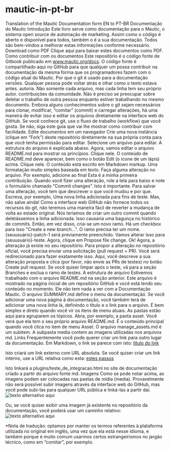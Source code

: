 # mautic-in-pt-br
Translation of the Mautic Documentation form EN to PT-BR
Documentação do Mautic
Introdução
Este livro serve como documentação para o Mautic, o sistema open source de automação de marketing. Assim como o código é aberto e disponível para todos, também o é a sua documentação. Todos são bem-vindos a melhorar estas informações conforme necessário.
Download como PDF
Clique aqui para baixar estes documentos como PDF.
Como contribuir com os documentos
Este repositório é o código fonte de Gitbook publicado em www.mautic.org/docs. O código fonte é compartilhado aqui no GitHub para que qualquer um possa contribuir na documentação da mesma forma que os programadores fazem com o código atual do Mautic.
Por que o git é usado para a documentação
versões. Qualquer pessoa pode voltar atrás e olhar como o texto estava antes.
autoria. Não somente cada arquivo, mas cada linha tem seu próprio autor.
contribuições da comunidade. Não é preciso se preocupar sobre deletar o trabalho de outra pessoa enquanto estiver trabalhando no mesmo documento.
Embora alguns conhecimentos sobre o git sejam necessários para clonar, modificar, “comitar” (commit) e carregar alterações, há uma maneira de evitar isso e editar os arquivos diretamente na interface web do GitHub. Se você conhece git, use o fluxo de trabalho (workflow) que você gosta. Se não, siga este guia que vai lhe mostrar como contribuir com facilidade.
Edite documentos em um navegador
Crie uma nova instância (clique em “Fork”) deste repositório diretamente na sua própria conta para que você tenha permissão para editar.
Selecione um arquivo para editar. A estrutura do arquivo é explicada abaixo. Agora, vamos editar o arquivo README.md para mostrar os princípios. Clique nele.
O conteúdo de README.md deve aparecer, bem como o botão Edit (o ícone de um lápis) acima. Clique nele.
O conteúdo está escrito em Markdown markup. Uma formatação muito simples baseada em texto.
Faça alguma alteração no arquivo. Por exemplo, adicione ao final Esta é a minha primeira contribuição.
Quando você fizer uma alteração, role a tela para baixo e note o formulário chamado “Commit changes”. Isto é importante. Para salvar uma alteração, você tem que descrever o que você mudou e por que. Escreva, por exemplo, Uma nova linha adicionada para fins de teste. Mas, não salve ainda!
Como a interface web GitHub não fornece todos os recursos do git, não teremos uma maneira fácil de reverter a mudança de volta ao estado original. Nós teríamos de criar um outro commit quando deletássemos a linha adicionada. Isso causaria uma bagunça no histórico de commits. Então, em vez disso, cria-se um novo ramo. Há um checkbox para isso "Create a new branch...". O ramo precisa ter um nome. {seuusuário}-patch-1 será previamente preenchido. Vamos alterar isso para {seuusuário}-teste. Agora, clique em Propose file change.
Ok! Agora, a alteração já existe no seu repositório. Para propor a alteração no repositório oficial, você precisa enviar uma solicitação (pull request = PR). Você será redirecionado para fazer exatamente isso. Aqui, você descreve a sua alteração proposta e clica (por favor, não envie as PRs de testes) no botão Create pull request.
Se você quiser limpar após o teste, vá para a seção Branches e exclua o ramo de testes.
A estrutura de arquivo
Estivemos trabalhado com o arquivo README.md na seção anterior. Este arquivo é mostrado na página inicial de um repositório GitHub e você está lendo seu conteúdo no momento. Ele não tem nada a ver com a Documentação Mautic.
O arquivo SUMMARY.md define o menu da documentação. Se você adicionar uma nova página à documentação, você também terá de adicionar uma nova linha lá, definindo o título e o link para o arquivo. É bem simples e direto quando você vir os itens de menu atuais.
As pastas estão aqui para agruparem os tópicos. Abra, por exemplo, a pasta asset. Você verá que ela tem o seu próprio arquivo README.md. É o conteúdo principal quando você clica no item de menu Asset. O arquivo manage_assets.md é um subitem. A subpasta media contem as imagens utilizadas nos arquivos md.
Links
Frequentemente você pode querer criar um link para outro lugar da documentação. Em Markdown, o link se parece com isto:
[título do link](http://exemplo.com)


Isto criará um link externo com URL absoluta. Se você quiser criar um link interno, use a URL relativa como esta:
[estes passos](./../plugins/teste_de_integracao.html)


Isto linkará a plugins/teste_de_integracao.html no site de documentação criado a partir do arquivo fonte md.
Imagens
Como se pode notar acima, as imagens podem ser colocadas nas pastas de mídia (media). Provavelmente não será possível subir imagens através da interface web do GitHub, mas você pode subi-las para qualquer URL pública e linká-las a partir daí.
![texto alternativo aqui](http://exemplo.com/images/apple.png "Texto de dica aqui")


Ou, se você quiser exibir uma imagem já existente no repositório da documentação, você poderá usar um caminho relativo:
![texto alternativo aqui](/assets/media/assets-novacategoria.png "Texto de dica aqui")


*Nota de tradução: optamos por manter os termos referentes à plataforma utilizada no original em inglês, uma vez que ela está nesse idioma, e também porque é muito comum usarmos certos estrangeirismos no jargão técnico, como em “comitar”, por exemplo.
